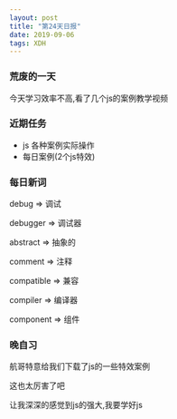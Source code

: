 ```yaml
---
layout: post
title: "第24天日报"
date: 2019-09-06
tags: XDH  
---
```


### 荒废的一天
今天学习效率不高,看了几个js的案例教学视频  

### 近期任务

- js 各种案例实际操作
- 每日案例(2个js特效)  

### 每日新词
debug => 调试

debugger => 调试器

abstract => 抽象的

comment => 注释

compatible => 兼容

compiler => 编译器

component => 组件


### 晚自习

航哥特意给我们下载了js的一些特效案例

这也太厉害了吧

让我深深的感觉到js的强大,我要学好js